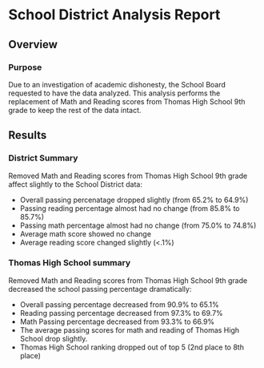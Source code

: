 # School District Analysis Report
## Overview 
### Purpose
  Due to an investigation of academic dishonesty, the School Board requested to have the data analyzed. This analysis performs the replacement of Math and Reading scores from Thomas High School 9th grade to keep the rest of the data intact. 
## Results
### District Summary 
Removed Math and Reading scores from Thomas High School 9th grade affect slightly to the School District data:
- Overall passing percenatage dropped slightly (from 65.2% to 64.9%)
- Passing reading percentage almost had no change (from 85.8% to 85.7%)
- Passing math percentage almost had no change  (from 75.0% to 74.8%)
- Average math score showed no change 
- Average reading score changed slightly (<.1%)
### Thomas High School summary
Removed Math and Reading scores from Thomas High School 9th grade decreased the school passing percentage dramatically:
- Overall passing percentage decreased from 90.9% to 65.1%
- Reading passing percentage decreased from 97.3% to 69.7%
- Math Passing percentage decreased from 93.3% to 66.9% 
- The average passing scores for math and reading of Thomas High School drop slightly. 
- Thomas High School ranking dropped out of top 5 (2nd place to 8th place) 


